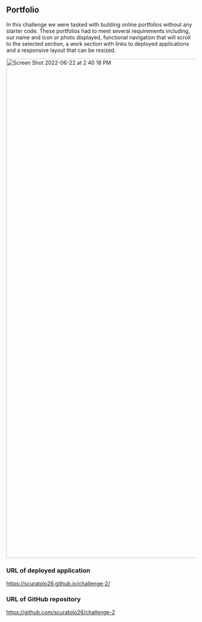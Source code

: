 ## Portfolio

In this challenge we were tasked with building online portfolios without any starter code. These portfolios had to meet several requirements including, our name and icon or photo displayed, functional navigation that will scroll to the selected section, a work section with links to deployed applications and a responsive layout that can be resized. 


<img width="1323" alt="Screen Shot 2022-06-22 at 2 40 18 PM" src="https://user-images.githubusercontent.com/85077075/175112265-0e236c53-0005-4195-a254-b08552f5b2a7.png">

### URL of deployed application
https://scuratolo26.github.io/challenge-2/

### URL of GitHub repository
https://github.com/scuratolo26/challenge-2

